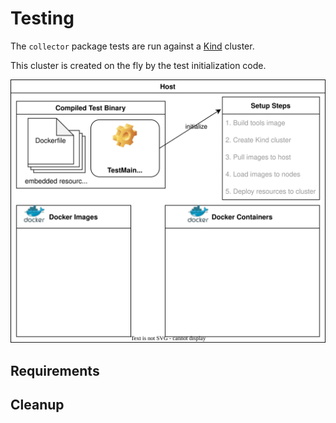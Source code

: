 # Testing

The `collector` package tests are run against a [Kind](https://kind.sigs.k8s.io/) cluster.

This cluster is created on the fly by the test initialization code.

![start](./testing-resources/test-run-0-start.svg)

## Requirements



## Cleanup
